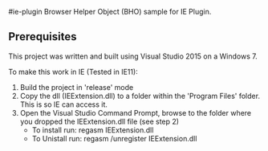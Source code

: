#ie-plugin
Browser Helper Object (BHO) sample for IE Plugin.

## Prerequisites
This project was written and built using Visual Studio 2015 on a Windows 7.

To make this work in IE (Tested in IE11):

1. Build the project in 'release' mode
2. Copy the dll (IEExtension.dll) to a folder within the 'Program Files' folder. This is so IE can access it.
3. Open the Visual Studio Command Prompt, browse to the folder where you dropped the IEExtension.dll file (see step 2)
	- To install run: regasm IEExtension.dll
	- To Unistall run: regasm /unregister IEExtension.dll